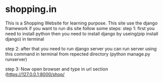 # shopping.in
This is a Shopping Website for learning purpose.
This site use the django framework
if you want to run dis site follow some steps:
step 1:
first you need to install python
then you need to install django by useing(pip install django) in terminal

step 2:
after that you need to run django server
you can run server using this command in terminal from repected directory (python manage.py runserver)

step 3:
Now open browser and type in url section (https://127.0.0.1:8000/shop/
